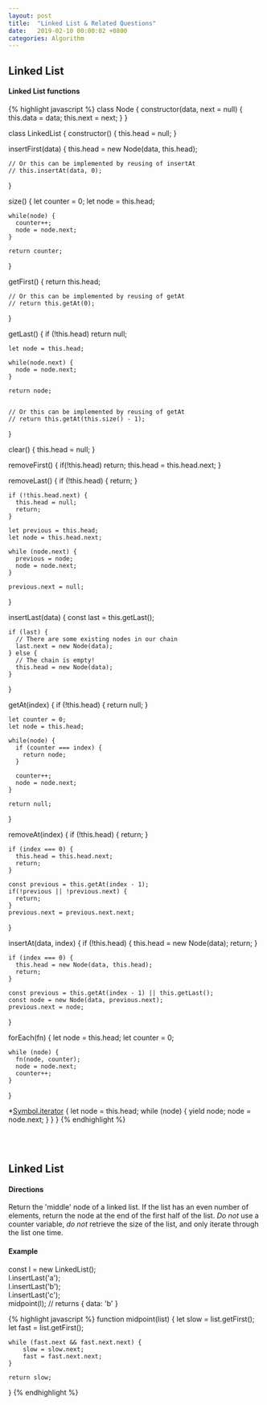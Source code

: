 ```yaml
---
layout: post
title:  "Linked List & Related Questions"
date:   2019-02-10 00:00:02 +0800
categories: Algorithm
---
```


## Linked List


#### Linked List functions
{% highlight javascript %}
class Node {
  constructor(data, next = null) {
    this.data = data;
    this.next = next;
  }
}

class LinkedList {
  constructor() {
    this.head = null;
  }

  insertFirst(data) {
    this.head = new Node(data, this.head);

    // Or this can be implemented by reusing of insertAt
    // this.insertAt(data, 0);
  }

  size() {
    let counter = 0;
    let node = this.head;

    while(node) {
      counter++;
      node = node.next;
    }

    return counter;
  }

  getFirst() {
    return this.head;

    // Or this can be implemented by reusing of getAt
    // return this.getAt(0);

  }

  getLast() {
    if (!this.head) return null;

    let node = this.head;

    while(node.next) {
      node = node.next;
    }

    return node;


    // Or this can be implemented by reusing of getAt
    // return this.getAt(this.size() - 1);
  }

  clear() {
    this.head = null;
  }

  removeFirst() {
    if(!this.head) return;
    this.head = this.head.next;
  }

  removeLast() {
    if (!this.head) {
      return;
    }

    if (!this.head.next) {
      this.head = null;
      return;
    }

    let previous = this.head;
    let node = this.head.next;

    while (node.next) {
      previous = node;
      node = node.next;
    }

    previous.next = null;
  }

  insertLast(data) {
    const last = this.getLast();

    if (last) {
      // There are some existing nodes in our chain
      last.next = new Node(data);
    } else {
      // The chain is empty!
      this.head = new Node(data);
    }
  }

  getAt(index) {
    if (!this.head) { return null; }

    let counter = 0;
    let node = this.head;

    while(node) {
      if (counter === index) {
        return node;
      }

      counter++;
      node = node.next;
    }

    return null;
  }

  removeAt(index) {
    if (!this.head) { return; }

    if (index === 0) {
      this.head = this.head.next;
      return;
    }

    const previous = this.getAt(index - 1);
    if(!previous || !previous.next) {
      return;
    }
    previous.next = previous.next.next;
  }

  insertAt(data, index) {
    if (!this.head) {
      this.head = new Node(data);
      return;
    }

    if (index === 0) {
      this.head = new Node(data, this.head);
      return;
    }

    const previous = this.getAt(index - 1) || this.getLast();
    const node = new Node(data, previous.next);
    previous.next = node;
  }

  forEach(fn) {
    let node = this.head;
    let counter = 0;

    while (node) {
      fn(node, counter);
      node = node.next;
      counter++;
    }
  }

  *[Symbol.iterator]() {
    let node = this.head;
    while (node) {
      yield node;
      node = node.next;
    }
  }
}
{% endhighlight %}

<br/><br/>


## Linked List
#### Directions
Return the 'middle' node of a linked list.
If the list has an even number of elements, return
the node at the end of the first half of the list.
*Do not* use a counter variable, *do not* retrieve
the size of the list, and only iterate
through the list one time. <br/>
#### Example
const l = new LinkedList();<br/>
l.insertLast('a');<br/>
l.insertLast('b');<br/>
l.insertLast('c');<br/>
midpoint(l); // returns { data: 'b' } <br/>

{% highlight javascript %}
function midpoint(list) {
    let slow = list.getFirst();
    let fast = list.getFirst();

    while (fast.next && fast.next.next) {
        slow = slow.next;
        fast = fast.next.next;
    }

    return slow;
}
{% endhighlight %}